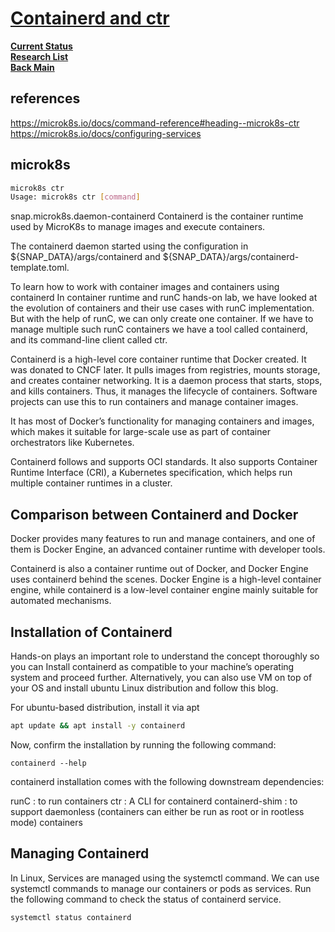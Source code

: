 # **[Containerd and ctr](https://cloudyuga.guru/blogs/containerd-and-ctr/)**

**[Current Status](../../../../development/status/weekly/current_status.md)**\
**[Research List](../../../research_list.md)**\
**[Back Main](../../../../README.md)**

## references

<https://microk8s.io/docs/command-reference#heading--microk8s-ctr>
<https://microk8s.io/docs/configuring-services>

## microk8s

```bash
microk8s ctr
Usage: microk8s ctr [command]
```

snap.microk8s.daemon-containerd
Containerd is the container runtime used by MicroK8s to manage images and execute containers.

The containerd daemon started using the configuration in
${SNAP_DATA}/args/containerd and ${SNAP_DATA}/args/containerd-template.toml.

To learn how to work with container images and containers using containerd
In container runtime and runC hands-on lab, we have looked at the evolution of containers and their use cases with runC implementation. But with the help of runC, we can only create one container. If we have to manage multiple such runC containers we have a tool called containerd, and its command-line client called ctr.

Containerd is a high-level core container runtime that Docker created. It was donated to CNCF later. It pulls images from registries, mounts storage, and creates container networking. It is a daemon process that starts, stops, and kills containers. Thus, it manages the lifecycle of containers. Software projects can use this to run containers and manage container images.

 It has most of Docker’s functionality for managing containers and images, which makes it suitable for large-scale use as part of container orchestrators like Kubernetes.

Containerd follows and supports OCI standards. It also supports Container Runtime Interface (CRI), a Kubernetes specification, which helps run multiple container runtimes in a cluster.

## Comparison between Containerd and Docker

Docker provides many features to run and manage containers, and one of them is Docker Engine, an advanced container runtime with developer tools.

Containerd is also a container runtime out of Docker, and Docker Engine uses containerd behind the scenes. Docker Engine is a high-level container engine, while containerd is a low-level container engine mainly suitable for automated mechanisms.

## Installation of Containerd

Hands-on plays an important role to understand the concept thoroughly so you can Install containerd as compatible to your machine’s operating system and proceed further. Alternatively, you can also use VM on top of your OS and install ubuntu Linux distribution and follow this blog.

For ubuntu-based distribution, install it via apt

```bash
apt update && apt install -y containerd
```

Now, confirm the installation by running the following command:

```containerd --help```

containerd installation comes with the following downstream dependencies:

runC : to run containers
ctr : A CLI for containerd
containerd-shim : to support daemonless (containers can either be run as root or in rootless mode) containers

## Managing Containerd

In Linux, Services are managed using the systemctl command. We can use systemctl commands to manage our containers or pods as services. Run the following command to check the status of containerd service.

```bash
systemctl status containerd
```
